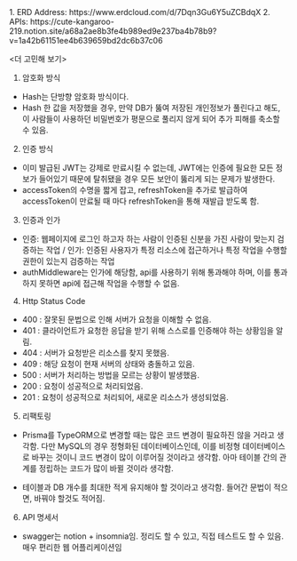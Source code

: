 <URL>
1. ERD Address: https://www.erdcloud.com/d/7Dqn3Gu6Y5uZCBdqX
2. APIs: https://cute-kangaroo-219.notion.site/a68a2ae8b3fe4b989ed9e237ba4b78b9?v=1a42b61151ee4b639659bd2dc6b37c06



<더 고민해 보기>

1. 암호화 방식
 - Hash는 단방향 암호화 방식이다.
 - Hash 한 값을 저장했을 경우, 만약 DB가 뚫여 저장된 개인정보가 풀린다고 해도, 이 사람들이 사용하던 비밀번호가 평문으로 풀리지 않게 되어 추가 피해를 축소할 수 있음.

 2. 인증 방식
  - 이미 발급된 JWT는 강제로 만료시킬 수 없는데, JWT에는 인증에 필요한 모든 정보가 들어있기 때문에 탈취됐을 경우 모든 보안이 뚫리게 되는 문제가 발생한다.
  - accessToken의 수명을 짧게 잡고, refreshToken을 추가로 발급하여 accessToken이 만료될 때 마다 refreshToken을 통해 재발급 받도록 함.

 3. 인증과 인가
  - 인증: 웹페이지에 로그인 하고자 하는 사람이 인증된 신분을 가진 사람이 맞는지 검증하는 작업 / 인가: 인증된 사용자가 특정 리소스에 접근하거나 특정 작업을 수행할 권한이 있는지 검증하는 작업
  - authMiddleware는 인가에 해당함, api를 사용하기 위해 통과해야 하며, 이를 통과하지 못하면 api에 접근해 작업을 수행할 수 없음.

 4. Http Status Code
  - 400 : 잘못된 문법으로 인해 서버가 요청을 이해할 수 없음.
  - 401 : 클라이언트가 요청한 응답을 받기 위해 스스로를 인증해야 하는 상황임을 알림.
  - 404 : 서버가 요청받은 리소스를 찾지 못했음.
  - 409 : 해당 요청이 현재 서버의 상태와 충돌하고 있음.
  - 500 : 서버가 처리하는 방법을 모르는 상황이 발생했음.
  - 200 : 요청이 성공적으로 처리되었음.
  - 201 : 요청이 성공적으로 처리되어, 새로운 리소스가 생성되었음.

5. 리팩토링
  - Prisma를 TypeORM으로 변경할 때는 많은 코드 변경이 필요하진 않을 거라고 생각함. 다만 MySQL의 경우 정형화된 데이터베이스인데, 이를 비정형 데이터베이스로 바꾸는 것이니 코드 변경이 많이 이루어질 것이라고 생각함. 아마 테이블 간의 관계를 정립하는 코드가 많이 바뀔 것이라 생각함.

  - 테이블과 DB 개수를 최대한 적게 유지해야 할 것이라고 생각함. 들어간 문법이 적으면, 바꿔야 할것도 적어짐.

6. API 명세서
  - swagger는 notion + insomnia임. 정리도 할 수 있고, 직접 테스트도 할 수 있음. 매우 편리한 웹 어플리케이션임
